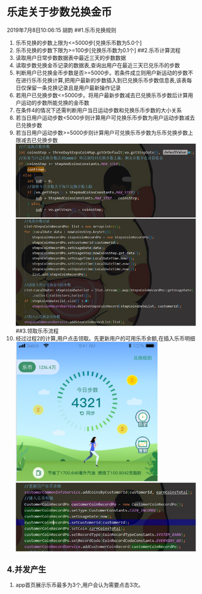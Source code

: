 # 乐走关于步数兑换金币
2019年7月8日10:06:15 胡韵
##1.乐币兑换规则
1. 乐币兑换的步数上限为<=5000步[兑换乐币数为5.0个]
2. 乐币兑换的步数下限为>=100步[兑换乐币数为0.1个]
##2.乐币计算流程
1. 读取用户日常步数数据表中最近三天的步数数据
2. 读取步数兑换金币记录的数据表,查询出用户在最近三天已兑乐币的步数
3. 判断用户已兑换金币步数是否>=5000步。若条件成立则用户新运动的步数不在进行乐币兑换计算,把用户最新的步数插入到已兑换乐币步数信息表,该表每日仅保留一条兑换记录且是用户最新操作记录
4. 若用户已兑换步数<=5000步。将用户最新步数减去已兑换乐币步数后计算用户运动的步数所能兑换的金币数
5. 在条件4的情况下还需判断用户当日运动步数和兑换乐币步数的大小关系
6. 若当日用户运动步数<5000步则计算用户可兑换乐币步数为用户运动步数减去已兑换步数
7. 若当日用户运动步数>=5000步则计算用户可兑换乐币步数为乐币兑换步数上限减去已兑换步数
![乐币计算流程1](./image/code_1.png)
![乐币计算流程2](./image/code_2.png)
##3.领取乐币流程
1. 经过过程2的计算,用户点击领取。先更新用户的可用乐币余额,在插入乐币明细
![领取乐币流程1](./image/homeCoin.png)
![领取乐币流程1](./image/code_3.png)
## 4.并发产生
1. app首页展示乐币最多为3个,用户会认为需要点击3次。

